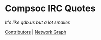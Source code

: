 Compsoc IRC Quotes
==================

_It's like qdb.us but a lot smaller._

[Contributors][1] | [Network Graph][2]

[1]: https://github.com/oliland/compsoc-irc-quotes/contributors
[2]: https://github.com/xoebus/compsoc-irc-quotes/network
